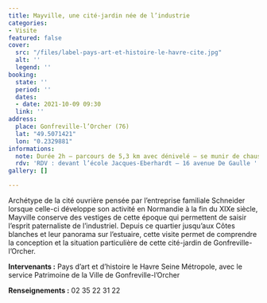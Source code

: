 ```yaml
---
title: Mayville, une cité-jardin née de l’industrie
categories:
- Visite
featured: false
cover:
  src: "/files/label-pays-art-et-histoire-le-havre-cite.jpg"
  alt: ''
  legend: ''
booking:
  state: ''
  period: ''
  dates:
  - date: 2021-10-09 09:30
  link: ''
address:
  place: Gonfreville-l’Orcher (76)
  lat: "49.5071421"
  lon: "0.2329881"
informations:
  note: Durée 2h – parcours de 5,3 km avec dénivelé – se munir de chaussures de marche.
  rdv: 'RDV : devant l’école Jacques-Eberhardt – 16 avenue De Gaulle '
gallery: []

---
```

Archétype de la cité ouvrière pensée par l’entreprise familiale Schneider lorsque celle-ci développe son activité en Normandie à la fin du XIXe siècle, Mayville conserve des vestiges de cette époque qui permettent de saisir l’esprit paternaliste de l’industriel. Depuis ce quartier jusqu’aux Côtes blanches et leur panorama sur l’estuaire, cette visite permet de comprendre la conception et la situation particulière de cette cité-jardin de Gonfreville-l’Orcher.

**Intervenants :** Pays d’art et d’histoire le Havre Seine Métropole, avec le service Patrimoine de la Ville de Gonfreville-l’Orcher

**Renseignements :** 02 35 22 31 22